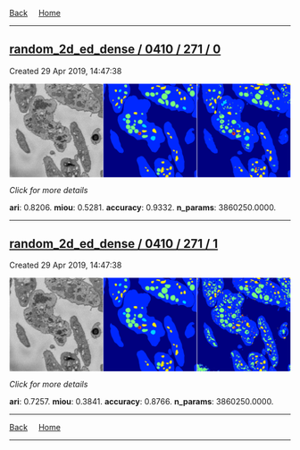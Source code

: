 
[Back](..)&nbsp;&nbsp;&nbsp;&nbsp;&nbsp;[Home](https://leapmanlab.github.io/snapshots)

---

<div class="summary"><a href="0"><h2>random_2d_ed_dense / 0410 / 271 / 0</h2></a><p>Created 29 Apr 2019, 14:47:38
</p><a href="0"><img src="0/media/summary.png" align="center"></a><p>
<i>Click for more details</i>
</p></div>

**ari**: 0.8206. **miou**: 0.5281. **accuracy**: 0.9332. **n_params**: 3860250.0000. 

---

<div class="summary"><a href="1"><h2>random_2d_ed_dense / 0410 / 271 / 1</h2></a><p>Created 29 Apr 2019, 14:47:38
</p><a href="1"><img src="1/media/summary.png" align="center"></a><p>
<i>Click for more details</i>
</p></div>

**ari**: 0.7257. **miou**: 0.3841. **accuracy**: 0.8766. **n_params**: 3860250.0000. 

---

[Back](..)&nbsp;&nbsp;&nbsp;&nbsp;&nbsp;[Home](https://leapmanlab.github.io/snapshots)

---